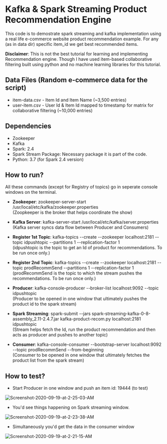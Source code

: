 # Kafka & Spark Streaming Product Recommendation Engine

This code is to demostrate spark streaming and kafka implementation using a real life e-commerce website product recommendation example. For any (as in data dir) specific item_id we get best recommended items.

**Disclaimer**: This is not the best tutorial for learning and implementing Recommendation engine. Though I have used item-based collaborative filtering built using python and no machine learning libraries for this tutorial.


## Data Files (Random e-commerce data for the script)

- item-data.csv - Item Id and Item Name (~3,500 entries)
- user-item.csv - User Id & Item Id mapped to timestamp for matrix for collaborative filtering (~10,000 entries)


## Dependencies

- Zookeeper
- Kafka
- Spark: 2.4
- Spark Stream Package: Necessary package it is part of the code.
- Python: 3.7 (for Spark 2.4 version)


## How to run?
All these commands (except for Registry of topics) go in seperate console windows on the terminal.

- **Zookeeper**: zookeeper-server-start /usr/local/etc/kafka/zookeeper.properties <br/>
(Zoopkeeper is the broker that helps coordinate the show)

- **Kafka Server**: kafka-server-start /usr/local/etc/kafka/server.properties <br/>
(Kafka server syncs data flow between Producer and Consumers)

- **Register 1st Topic**: kafka-topics --create --zookeeper localhost:2181 --topic idpushtopic --partitions 1 --replication-factor 1 <br/>
(idpushtopic is the topic to get an Id of product for recommendations. To be run once only.)

- **Register 2nd Topic**: kafka-topics --create --zookeeper localhost:2181 --topic prodRecommSend --partitions 1 --replication-factor 1 <br/>
(prodRecommSend is the topic to which the stream pushes the recommendations. To be run once only.)

- **Producer**: kafka-console-producer --broker-list localhost:9092 --topic idpushtopic <br/>
(Producer to be opened in one window that ultimately pushes the product id to the spark stream)

- **Spark Streaming**: spark-submit --jars spark-streaming-kafka-0-8-assembly_2.11-2.4.7.jar kafka-product-recom.py localhost:2181 idpushtopic <br/>
(Stream helps fetch the Id, run the product recommendation and then acts as producer and pushes to another topic)

- **Consumer**: kafka-console-consumer --bootstrap-server localhost:9092 --topic prodRecommSend --from-beginning <br/>
(Consumer to be opened in one window that ultimately fetches the product list from the spark stream)


## How to test?

- Start Producer in one window and push an item id: 19444 (to test) <br/>

<img src="https://i.ibb.co/4wbKR14/Screenshot-2020-09-19-at-2-25-03-AM.png" alt="Screenshot-2020-09-19-at-2-25-03-AM" border="0">

- You'd see things happening on Spark streaming window. <br/>

<img src="https://i.ibb.co/Rpr4XwD/Screenshot-2020-09-19-at-2-23-38-AM.png" alt="Screenshot-2020-09-19-at-2-23-38-AM" border="0">

- Simultaneously you'd get the data in the consumer window <br/>

<img src="https://i.ibb.co/Qrck5ts/Screenshot-2020-09-19-at-2-21-15-AM.png" alt="Screenshot-2020-09-19-at-2-21-15-AM" border="0">


